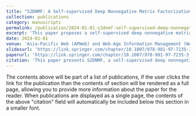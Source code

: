 ```yaml
---
title: "S2DNMF: A Self-supervised Deep Nonnegative Matrix Factorization Recommendation Model Incorporating Deep Latent Features of Network Structure"
collection: publications
category: manuscripts
permalink: /publication/2024-01-01-s2dnmf-self-supervised-deep-nonnegative-matrix-factorization
excerpt: 'This paper proposes a self-supervised deep nonnegative matrix factorization model for recommendation, integrating deep latent features from network structure.'
date: 2024-01-01
venue: 'Asia-Pacific Web (APWeb) and Web-Age Information Management (WAIM) Joint International Conference on Web and Big Data'
slidesurl: 'https://link.springer.com/chapter/10.1007/978-981-97-7235-3_11'
paperurl: 'https://link.springer.com/chapter/10.1007/978-981-97-7235-3_11'
citation: 'This paper presents S2DNMF, a self-supervised deep nonnegative matrix factorization recommendation model. By incorporating deep latent features derived from network structure, S2DNMF improves the recommendation accuracy and robustness in real-world applications. The model effectively integrates both collaborative filtering and network-based information, providing a more comprehensive recommendation approach.'
---
```


The contents above will be part of a list of publications, if the user clicks the link for the publication than the contents of section will be rendered as a full page, allowing you to provide more information about the paper for the reader. When publications are displayed as a single page, the contents of the above "citation" field will automatically be included below this section in a smaller font.

